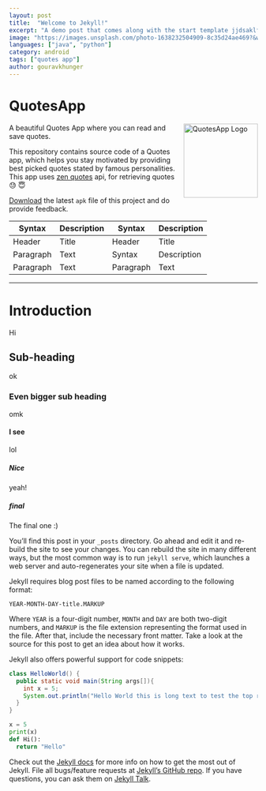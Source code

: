 ```yaml
---
layout: post
title:  "Welcome to Jekyll!"
excerpt: "A demo post that comes along with the start template jjdsaklfjsadkl ksdjf kasdjf sdaklfj sdlkfj salkfj adklfj sdlkfj saldfk."
image: "https://images.unsplash.com/photo-1638232504909-8c35d24ae469?&w=1740&q=80"
languages: ["java", "python"]
category: android
tags: ["quotes app"]
author: gouravkhunger
---
```


# QuotesApp

<img alt = "QuotesApp Logo" src="https://raw.githubusercontent.com/GouravKhunger/QuotesApp/main/images/logo.png" height="150px" width="150px" align="right"/>

A beautiful Quotes App where you can read and save quotes.

This repository contains source code of a Quotes app, which helps you stay motivated by providing best picked quotes
stated by famous personalities. This app uses [zen quotes](https://zenquotes.io) api, for retrieving quotes :sweat: :innocent:

[Download](https://github.com/GouravKhunger/QuotesApp/releases/latest) the latest `apk` file of this project and do provide feedback.

| Syntax      | Description |  Syntax     | Description |
| ----------- | ----------- | ----------- | ----------- |
| Header      | Title       |  Header      | Title       |
| Paragraph   | Text        |  Syntax      | Description | 
| Paragraph   | Text        |  Paragraph   | Text        |

---

# Introduction

Hi

## Sub-heading

ok

### Even bigger sub heading

omk

#### I see

lol

##### Nice

yeah!

##### final

The final one :)

You’ll find this post in your `_posts` directory. Go ahead and edit it and re-build the site to see your changes. You can rebuild the site in many different ways, but the most common way is to run `jekyll serve`, which launches a web server and auto-regenerates your site when a file is updated.

Jekyll requires blog post files to be named according to the following format:

`YEAR-MONTH-DAY-title.MARKUP`

Where `YEAR` is a four-digit number, `MONTH` and `DAY` are both two-digit numbers, and `MARKUP` is the file extension representing the format used in the file. After that, include the necessary front matter. Take a look at the source for this post to get an idea about how it works.

Jekyll also offers powerful support for code snippets:

```java
class HelloWorld() {
  public static void main(String args[]){
    int x = 5;
    System.out.println("Hello World this is long text to test the top right button ok tested maybe it should work i see idk fjskdjf sjdfkjs;klsj dfas fjdskl fjsal df");
  }
}
```

```python
x = 5
print(x)
def Hi():
  return "Hello"
```

Check out the [Jekyll docs][jekyll-docs] for more info on how to get the most out of Jekyll. File all bugs/feature requests at [Jekyll’s GitHub repo][jekyll-gh]. If you have questions, you can ask them on [Jekyll Talk][jekyll-talk].

[jekyll-docs]: https://jekyllrb.com/docs/home
[jekyll-gh]:   https://github.com/jekyll/jekyll
[jekyll-talk]: https://talk.jekyllrb.com/
